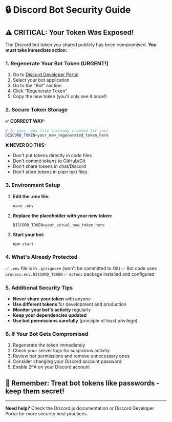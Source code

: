 # 🔒 Discord Bot Security Guide

## ⚠️ CRITICAL: Your Token Was Exposed!

The Discord bot token you shared publicly has been compromised. **You must take immediate action:**

### 1. Regenerate Your Bot Token (URGENT!)

1. Go to [Discord Developer Portal](https://discord.com/developers/applications)
2. Select your bot application
3. Go to the "Bot" section
4. Click "Regenerate Token"
5. Copy the new token (you'll only see it once!)

### 2. Secure Token Storage

**✅ CORRECT WAY:**
```bash
# In your .env file (already created for you)
DISCORD_TOKEN=your_new_regenerated_token_here
```

**❌ NEVER DO THIS:**
- Don't put tokens directly in code files
- Don't commit tokens to GitHub/Git
- Don't share tokens in chat/Discord
- Don't store tokens in plain text files

### 3. Environment Setup

1. **Edit the .env file:**
   ```bash
   nano .env
   ```

2. **Replace the placeholder with your new token:**
   ```
   DISCORD_TOKEN=your_actual_new_token_here
   ```

3. **Start your bot:**
   ```bash
   npm start
   ```

### 4. What's Already Protected

✅ `.env` file is in `.gitignore` (won't be committed to Git)
✅ Bot code uses `process.env.DISCORD_TOKEN`
✅ `dotenv` package installed and configured

### 5. Additional Security Tips

- **Never share your token** with anyone
- **Use different tokens** for development and production
- **Monitor your bot's activity** regularly
- **Keep your dependencies updated**
- **Use bot permissions carefully** (principle of least privilege)

### 6. If Your Bot Gets Compromised

1. Regenerate the token immediately
2. Check your server logs for suspicious activity
3. Review bot permissions and remove unnecessary ones
4. Consider changing your Discord account password
5. Enable 2FA on your Discord account

## 🚨 Remember: Treat bot tokens like passwords - keep them secret!

---

**Need help?** Check the Discord.js documentation or Discord Developer Portal for more security best practices.